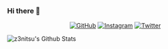 ### Hi there 👋

<p align="center">
	<a href="https://github.com/z3nitsu"><img src="https://img.icons8.com/bubbles/50/000000/github.png" alt="GitHub"/></a>
	<a href="https://www.instagram.com/lovepreet.jpeg/"><img src="https://img.icons8.com/bubbles/50/000000/instagram.png" alt="Instagram"/></a>
	<a href="https://twitter.com/lovepreet_sg"><img src="https://img.icons8.com/bubbles/50/000000/twitter.png" alt="Twitter"/></a>
</p>
<img align="left" alt="z3nitsu's Github Stats" src="https://github-readme-stats.vercel.app/api?username=z3nitsu&show_icons=true&hide_border=true" />
